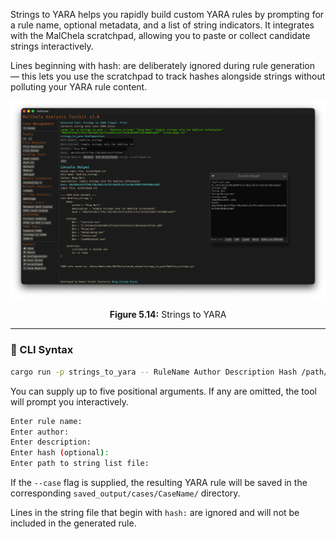 Strings to YARA helps you rapidly build custom YARA rules by prompting for a rule name, optional metadata, and a list of string indicators. It integrates with the MalChela scratchpad, allowing you to paste or collect candidate strings interactively.

Lines beginning with hash: are deliberately ignored during rule generation — this lets you use the scratchpad to track hashes alongside strings without polluting your YARA rule content.

![Strings to YARA](../images/strings_to_yara.png)

<p align="center"><strong>Figure 5.14:</strong> Strings to YARA</p>

---

### 🔧 CLI Syntax

```bash
cargo run -p strings_to_yara -- RuleName Author Description Hash /path/to/strings.txt --case CaseName
```

You can supply up to five positional arguments. If any are omitted, the tool will prompt you interactively.

```bash
Enter rule name:
Enter author:
Enter description:
Enter hash (optional):
Enter path to string list file:
```

If the `--case` flag is supplied, the resulting YARA rule will be saved in the corresponding `saved_output/cases/CaseName/` directory.

Lines in the string file that begin with `hash:` are ignored and will not be included in the generated rule.

